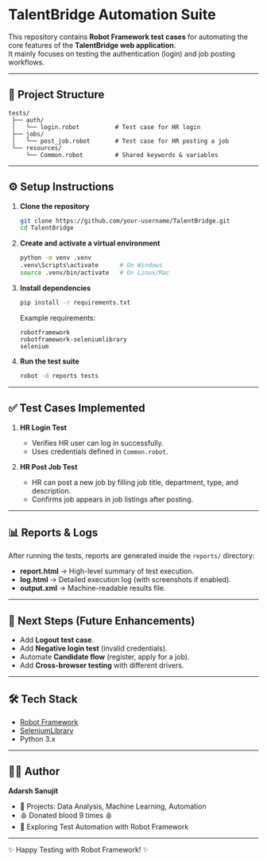 # TalentBridge Automation Suite

This repository contains **Robot Framework test cases** for automating the core features of the **TalentBridge web application**.  
It mainly focuses on testing the authentication (login) and job posting workflows.

---

## 📂 Project Structure

```
tests/
 ├── auth/
 │   └── login.robot          # Test case for HR login
 ├── jobs/
 │   └── post_job.robot       # Test case for HR posting a job
 └── resources/
     └── Common.robot         # Shared keywords & variables
```

---

## ⚙️ Setup Instructions

1. **Clone the repository**
   ```bash
   git clone https://github.com/your-username/TalentBridge.git
   cd TalentBridge
   ```

2. **Create and activate a virtual environment**
   ```bash
   python -m venv .venv
   .venv\Scripts\activate      # On Windows
   source .venv/bin/activate   # On Linux/Mac
   ```

3. **Install dependencies**
   ```bash
   pip install -r requirements.txt
   ```

   Example requirements:
   ```
   robotframework
   robotframework-seleniumlibrary
   selenium
   ```

4. **Run the test suite**
   ```bash
   robot -d reports tests
   ```

---

## ✅ Test Cases Implemented

1. **HR Login Test**
   - Verifies HR user can log in successfully.
   - Uses credentials defined in `Common.robot`.

2. **HR Post Job Test**
   - HR can post a new job by filling job title, department, type, and description.
   - Confirms job appears in job listings after posting.

---

## 📊 Reports & Logs

After running the tests, reports are generated inside the `reports/` directory:

- **report.html** → High-level summary of test execution.  
- **log.html** → Detailed execution log (with screenshots if enabled).  
- **output.xml** → Machine-readable results file.

---

## 🚀 Next Steps (Future Enhancements)

- Add **Logout test case**.  
- Add **Negative login test** (invalid credentials).  
- Automate **Candidate flow** (register, apply for a job).  
- Add **Cross-browser testing** with different drivers.

---

## 🛠️ Tech Stack

- [Robot Framework](https://robotframework.org/)  
- [SeleniumLibrary](https://robotframework.org/SeleniumLibrary/)  
- Python 3.x  

---

## 👨‍💻 Author

**Adarsh Sanujit**  
- 💼 Projects: Data Analysis, Machine Learning, Automation  
- 🩸 Donated blood 9 times 🩸  
- 🌱 Exploring Test Automation with Robot Framework  

---

✨ Happy Testing with Robot Framework! ✨
